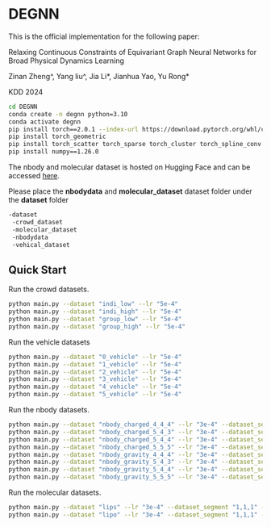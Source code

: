 # DEGNN

This is the official implementation for the following paper:

Relaxing Continuous Constraints of Equivariant Graph Neural Networks for Broad Physical Dynamics Learning

Zinan Zheng^, Yang liu^, Jia Li*, Jianhua Yao, Yu Rong* 

KDD 2024

```bash
cd DEGNN
conda create -n degnn python=3.10
conda activate degnn
pip install torch==2.0.1 --index-url https://download.pytorch.org/whl/cu118
pip install torch_geometric
pip install torch_scatter torch_sparse torch_cluster torch_spline_conv -f https://data.pyg.org/whl/torch-2.0.1+cu118.html
pip install numpy==1.26.0
```

The nbody and molecular dataset is hosted on Hugging Face and can be accessed [here](https://huggingface.co/datasets/compasszzn/Molecular/tree/main). 

Please place the **nbodydata** and **molecular_dataset** dataset folder under the **dataset** folder
```bash
-dataset
 -crowd_dataset  
 -molecular_dataset
 -nbodydata
 -vehical_dataset
```

## **Quick Start**
Run the crowd datasets.
```bash
python main.py --dataset "indi_low" --lr "5e-4"
python main.py --dataset "indi_high" --lr "5e-4"
python main.py --dataset "group_low" --lr "5e-4"
python main.py --dataset "group_high" --lr "5e-4"
```
Run the vehicle datasets
```bash
python main.py --dataset "0_vehicle" --lr "5e-4"
python main.py --dataset "1_vehicle" --lr "5e-4"
python main.py --dataset "2_vehicle" --lr "5e-4"
python main.py --dataset "3_vehicle" --lr "5e-4"
python main.py --dataset "4_vehicle" --lr "5e-4"
python main.py --dataset "5_vehicle" --lr "5e-4"
```
Run the nbody datasets.
```bash
python main.py --dataset "nbody_charged_4_4_4" --lr "3e-4" --dataset_segment "1,10,10" --dataset_size "4200"
python main.py --dataset "nbody_charged_5_4_3" --lr "3e-4" --dataset_segment "1,10,10" --dataset_size "4200"
python main.py --dataset "nbody_charged_5_4_4" --lr "3e-4" --dataset_segment "1,10,10" --dataset_size "4200"
python main.py --dataset "nbody_charged_5_5_5" --lr "3e-4" --dataset_segment "1,10,10" --dataset_size "4200"
python main.py --dataset "nbody_gravity_4_4_4" --lr "3e-4" --dataset_segment "1,10,10" --dataset_size "4200"
python main.py --dataset "nbody_gravity_5_4_3" --lr "3e-4" --dataset_segment "1,10,10" --dataset_size "4200"
python main.py --dataset "nbody_gravity_5_4_4" --lr "3e-4" --dataset_segment "1,10,10" --dataset_size "4200"
python main.py --dataset "nbody_gravity_5_5_5" --lr "3e-4" --dataset_segment "1,10,10" --dataset_size "4200"
```

Run the molecular datasets.
```bash
python main.py --dataset "lips" --lr "3e-4" --dataset_segment "1,1,1" --dataset_size "6000"
python main.py --dataset "lipo" --lr "3e-4" --dataset_segment "1,1,1" --dataset_size "6000"
```

